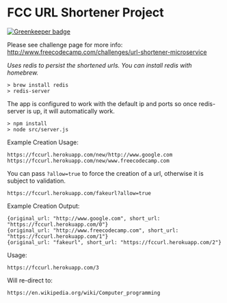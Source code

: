 # FCC URL Shortener Project

[![Greenkeeper badge](https://badges.greenkeeper.io/joesmith100/fcc-url-shortener.svg)](https://greenkeeper.io/)

Please see challenge page for more info: http://www.freecodecamp.com/challenges/url-shortener-microservice

_Uses redis to persist the shortened urls.
You can install redis with homebrew._
```
> brew install redis
> redis-server
```
The app is configured to work with the default ip and ports so once redis-server is up, it will automatically work.
```
> npm install
> node src/server.js
```

Example Creation Usage:
```
https://fccurl.herokuapp.com/new/http://www.google.com
https://fccurl.herokuapp.com/new/www.freecodecamp.com
```

You can pass `?allow=true` to force the creation of a url, otherwise it is subject to validation.
```
https://fccurl.herokuapp.com/fakeurl?allow=true
```

Example Creation Output:
```
{original_url: "http://www.google.com", short_url: "https://fccurl.herokuapp.com/0"}
{original_url: "http://www.freecodecamp.com", short_url: "https://fccurl.herokuapp.com/1"}
{original_url: "fakeurl", short_url: "https://fccurl.herokuapp.com/2"}
```
Usage:
```
https://fccurl.herokuapp.com/3
```
Will re-direct to:
```
https://en.wikipedia.org/wiki/Computer_programming
```
